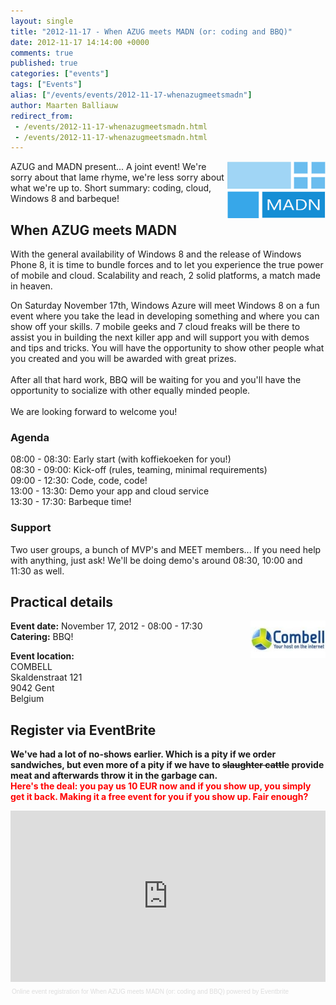 ```yaml
---
layout: single
title: "2012-11-17 - When AZUG meets MADN (or: coding and BBQ)"
date: 2012-11-17 14:14:00 +0000
comments: true
published: true
categories: ["events"]
tags: ["Events"]
alias: ["/events/events/2012-11-17-whenazugmeetsmadn"]
author: Maarten Balliauw
redirect_from:
 - /events/2012-11-17-whenazugmeetsmadn.html
 - /events/2012-11-17-whenazugmeetsmadn.html
---
```


<p><img width="157" height="91" align="right" alt="" src="/assets/media/Event/madn.png">AZUG and MADN present... A joint event! We're sorry about that lame rhyme, we're less sorry about what we're up to.&nbsp;Short summary: coding, cloud, Windows 8 and barbeque!</p>
<h2>When AZUG meets MADN</h2>
<p>With the general availability of&nbsp;Windows 8 and the release of Windows Phone 8, it is time to bundle forces and to let you experience the true power of mobile and cloud. Scalability and reach, 2 solid platforms, a match made in heaven.</p>
<p>On Saturday November 17th, Windows Azure will meet Windows 8 on a fun event where you take the lead in developing something and where you can show off your skills. 7 mobile geeks and 7 cloud freaks will be there to assist you in building the next killer app and will support you with demos and tips and tricks. You will have the opportunity to show other people what you created and you will be awarded with great prizes.<br>&nbsp;<br>After all that hard work, BBQ will be waiting for you and you'll have the opportunity to socialize with other equally minded people.<br>&nbsp;<br>We are looking forward to welcome you!</p>
<h3>Agenda</h3>
<p>08:00 - 08:30: Early start (with koffiekoeken for you!)<br>08:30 - 09:00: Kick-off (rules, teaming, minimal requirements)<br>09:00 - 12:30: Code, code, code!<br>13:00 - 13:30: Demo your app and cloud service<br>13:30 - 17:30: Barbeque time!</p>
<h3>Support</h3>
<p>Two user groups, a bunch of MVP's and MEET members... If you need help with anything, just ask! We'll be doing demo's around 08:30, 10:00 and 11:30 as well.</p>
<h2>Practical details</h2>
<p><strong><img width="120" height="60" align="right" alt="" src="/assets/media/sponsors/logo-combell.jpg">Event date:</strong> November 17,&nbsp;2012 - 08:00 - 17:30<br><strong>Catering:</strong> BBQ!</p>
<p><strong>Event location:<br></strong>COMBELL<br> Skaldenstraat 121<br>9042 Gent<br>Belgium</p>
<h2>Register via EventBrite</h2>
<p><strong>We've had a lot of no-shows earlier. Which is a pity if we order sandwiches, but even more of a pity if we have to <span style="text-decoration: line-through;">slaughter cattle</span> provide meat and afterwards throw it in the garbage can.</strong><br><strong><span style="color: red;">Here's the deal: you pay us 10 EUR now and if you show up, you simply get it back. Making it a free event for you if you show up. Fair enough?</span></strong></p>
<div style="width: 100%; text-align: left;"><iframe width="100%" height="274" src="http://www.eventbrite.com/tickets-external?eid=4609992612&amp;ref=etckt" frameborder="0" marginwidth="5" marginheight="5" scrolling="auto" vspace="0" hspace="0" allowtransparency="true"></iframe>
<div style="font-family: Helvetica, Arial; font-size: 10px; padding: 5px 0 5px; margin: 2px; width: 100%; text-align: left;"><a style="color: #ddd; text-decoration: none;" href="http://www.eventbrite.com/r/etckt" target="_blank">Online event registration</a><span style="color: #ddd;"> for </span><a style="color: #ddd; text-decoration: none;" href="http://http://www.eventbrite.com/event/4609992612?ref=etckt" target="_blank">When AZUG meets MADN (or: coding and BBQ)</a> <span style="color: #ddd;">powered by</span> <a style="color: #ddd; text-decoration: none;" href="http://www.eventbrite.com?ref=etckt" target="_blank">Eventbrite</a></div>
</div>







